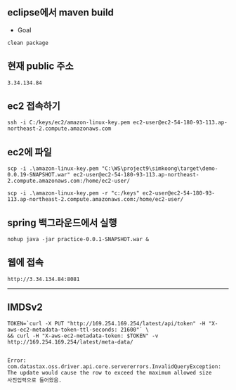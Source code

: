 
## eclipse에서 maven build
- Goal
```
clean package
```

## 현재 public 주소

```
3.34.134.84
```

## ec2 접속하기

```
ssh -i C:/keys/ec2/amazon-linux-key.pem ec2-user@ec2-54-180-93-113.ap-northeast-2.compute.amazonaws.com
```

## ec2에 파일 

```
scp -i .\amazon-linux-key.pem "C:\WS\project9\simkoong\target\demo-0.0.19-SNAPSHOT.war" ec2-user@ec2-54-180-93-113.ap-northeast-2.compute.amazonaws.com:/home/ec2-user/
```

```
scp -i .\amazon-linux-key.pem -r "c:/keys" ec2-user@ec2-54-180-93-113.ap-northeast-2.compute.amazonaws.com:/home/ec2-user/
```

## spring 백그라운드에서 실행

```
nohup java -jar practice-0.0.1-SNAPSHOT.war &
```


## 웹에 접속

```
http://3.34.134.84:8081
```









---

## IMDSv2

```
TOKEN=`curl -X PUT "http://169.254.169.254/latest/api/token" -H "X-aws-ec2-metadata-token-ttl-seconds: 21600"` \
&& curl -H "X-aws-ec2-metadata-token: $TOKEN" -v http://169.254.169.254/latest/meta-data/
```


```

Error: com.datastax.oss.driver.api.core.servererrors.InvalidQueryException: The update would cause the row to exceed the maximum allowed size
사진입력으로 들어왔음.
```